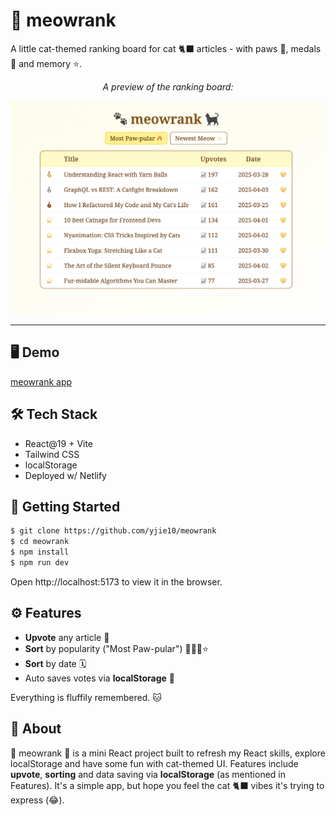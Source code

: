 # 🐾 meowrank

A little cat-themed ranking board for cat 🐈‍⬛ articles - with paws 🐾, medals 🏅 and memory ⭐️.

<p align="center"><i>A preview of the ranking board: </i></p>

![meowrank screenshot](./meowrank_ss.png)

---

## 🖥️ Demo

[meowrank app](meowrank.netlify.app)

## 🛠️ Tech Stack

- React@19 + Vite
- Tailwind CSS
- localStorage
- Deployed w/ Netlify

## 🚀 Getting Started

```bash
$ git clone https://github.com/yjie10/meowrank
$ cd meowrank
$ npm install
$ npm run dev
```

Open http://localhost:5173 to view it in the browser.

## ⚙️ Features

- **Upvote** any article 💛
- **Sort** by popularity ("Most Paw-pular") 🥇🥈🥉⭐️
- **Sort** by date 🗓️
- Auto saves votes via **localStorage** 💾

Everything is fluffily remembered. 🐱

## 💬 About

🐾 meowrank 🐾 is a mini React project built to refresh my React skills, explore localStorage and have some fun with cat-themed UI.
Features include **upvote**, **sorting** and data saving via **localStorage** (as mentioned in Features). It's a simple app, but hope you feel the cat 🐈‍⬛ vibes it's trying to express (😂).

<!-- 🐾 meow! meow meow meow! meow ~ meow meow! ✨ 🐈‍⬛ -->
